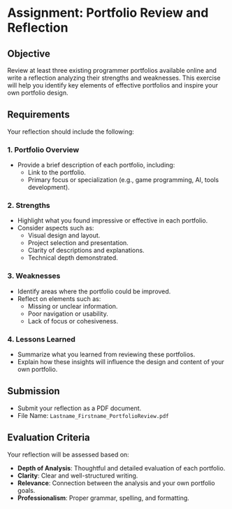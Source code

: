 # Assignment: Portfolio Review and Reflection

## Objective
Review at least three existing programmer portfolios available online and write a reflection analyzing their strengths and weaknesses. This exercise will help you identify key elements of effective portfolios and inspire your own portfolio design.

## Requirements
Your reflection should include the following:

### 1. **Portfolio Overview**
- Provide a brief description of each portfolio, including:
    - Link to the portfolio.
    - Primary focus or specialization (e.g., game programming, AI, tools development).

### 2. **Strengths**
- Highlight what you found impressive or effective in each portfolio.
- Consider aspects such as:
    - Visual design and layout.
    - Project selection and presentation.
    - Clarity of descriptions and explanations.
    - Technical depth demonstrated.

### 3. **Weaknesses**
- Identify areas where the portfolio could be improved.
- Reflect on elements such as:
    - Missing or unclear information.
    - Poor navigation or usability.
    - Lack of focus or cohesiveness.

### 4. **Lessons Learned**
- Summarize what you learned from reviewing these portfolios.
- Explain how these insights will influence the design and content of your own portfolio.

## Submission
- Submit your reflection as a PDF document.
- File Name: `Lastname_Firstname_PortfolioReview.pdf`

## Evaluation Criteria
Your reflection will be assessed based on:
- **Depth of Analysis**: Thoughtful and detailed evaluation of each portfolio.
- **Clarity**: Clear and well-structured writing.
- **Relevance**: Connection between the analysis and your own portfolio goals.
- **Professionalism**: Proper grammar, spelling, and formatting.

